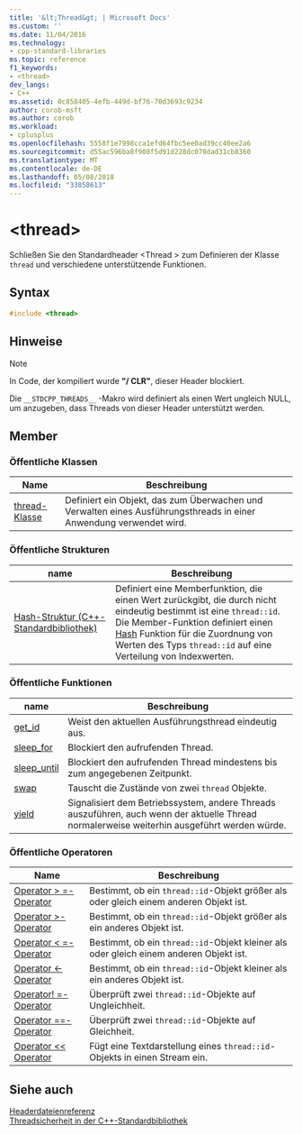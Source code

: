 ```yaml
---
title: '&lt;Thread&gt; | Microsoft Docs'
ms.custom: ''
ms.date: 11/04/2016
ms.technology:
- cpp-standard-libraries
ms.topic: reference
f1_keywords:
- <thread>
dev_langs:
- C++
ms.assetid: 0c858405-4efb-449d-bf76-70d3693c9234
author: corob-msft
ms.author: corob
ms.workload:
- cplusplus
ms.openlocfilehash: 5558f1e7998cca1efd64fbc5ee0ad39cc40ee2a6
ms.sourcegitcommit: d55ac596ba8f908f5d91d228dc070dad31cb8360
ms.translationtype: MT
ms.contentlocale: de-DE
ms.lasthandoff: 05/08/2018
ms.locfileid: "33858613"
---
```

# <a name="ltthreadgt"></a>&lt;thread&gt;

Schließen Sie den Standardheader \<Thread > zum Definieren der Klasse `thread` und verschiedene unterstützende Funktionen.

## <a name="syntax"></a>Syntax

```cpp
#include <thread>
```

## <a name="remarks"></a>Hinweise

> [!NOTE]
> In Code, der kompiliert wurde **"/ CLR"**, dieser Header blockiert.

Die `__STDCPP_THREADS__` -Makro wird definiert als einen Wert ungleich NULL, um anzugeben, dass Threads von dieser Header unterstützt werden.

## <a name="members"></a>Member

### <a name="public-classes"></a>Öffentliche Klassen

|Name|Beschreibung|
|----------|-----------------|
|[thread-Klasse](../standard-library/thread-class.md)|Definiert ein Objekt, das zum Überwachen und Verwalten eines Ausführungsthreads in einer Anwendung verwendet wird.|

### <a name="public-structures"></a>Öffentliche Strukturen

|name|Beschreibung|
|----------|-----------------|
|[Hash-Struktur (C++-Standardbibliothek)](../standard-library/hash-structure-stl.md)|Definiert eine Memberfunktion, die einen Wert zurückgibt, die durch nicht eindeutig bestimmt ist eine `thread::id`. Die Member-Funktion definiert einen [Hash](../standard-library/hash-class.md) Funktion für die Zuordnung von Werten des Typs `thread::id` auf eine Verteilung von Indexwerten.|

### <a name="public-functions"></a>Öffentliche Funktionen

|name|Beschreibung|
|----------|-----------------|
|[get_id](../standard-library/thread-functions.md#get_id)|Weist den aktuellen Ausführungsthread eindeutig aus.|
|[sleep_for](../standard-library/thread-functions.md#sleep_for)|Blockiert den aufrufenden Thread.|
|[sleep_until](../standard-library/thread-functions.md#sleep_until)|Blockiert den aufrufenden Thread mindestens bis zum angegebenen Zeitpunkt.|
|[swap](../standard-library/thread-functions.md#swap)|Tauscht die Zustände von zwei `thread` Objekte.|
|[yield](../standard-library/thread-functions.md#yield)|Signalisiert dem Betriebssystem, andere Threads auszuführen, auch wenn der aktuelle Thread normalerweise weiterhin ausgeführt werden würde.|

### <a name="public-operators"></a>Öffentliche Operatoren

|Name|Beschreibung|
|----------|-----------------|
|[Operator > =-Operator](../standard-library/thread-operators.md#op_gt_eq)|Bestimmt, ob ein `thread::id`-Objekt größer als oder gleich einem anderen Objekt ist.|
|[Operator >-Operator](../standard-library/thread-operators.md#op_gt)|Bestimmt, ob ein `thread::id`-Objekt größer als ein anderes Objekt ist.|
|[Operator < =-Operator](../standard-library/thread-operators.md#op_lt_eq)|Bestimmt, ob ein `thread::id`-Objekt kleiner als oder gleich einem anderen Objekt ist.|
|[Operator <-Operator](../standard-library/thread-operators.md#op_lt)|Bestimmt, ob ein `thread::id`-Objekt kleiner als ein anderes Objekt ist.|
|[Operator! =-Operator](../standard-library/thread-operators.md#op_neq)|Überprüft zwei `thread::id`-Objekte auf Ungleichheit.|
|[Operator ==-Operator](../standard-library/thread-operators.md#op_eq_eq)|Überprüft zwei `thread::id`-Objekte auf Gleichheit.|
|[Operator << Operator](../standard-library/thread-operators.md#op_lt_lt)|Fügt eine Textdarstellung eines `thread::id`-Objekts in einen Stream ein.|

## <a name="see-also"></a>Siehe auch

[Headerdateienreferenz](../standard-library/cpp-standard-library-header-files.md)<br/>
[Threadsicherheit in der C++-Standardbibliothek](../standard-library/thread-safety-in-the-cpp-standard-library.md)<br/>
